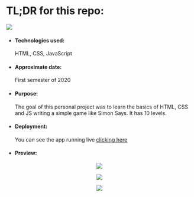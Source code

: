 <h1>TL;DR for this repo:</h1>
<div class="flex-container">
  <img src="https://www.pngitem.com/pimgs/m/23-237369_html5-and-css3-transparent-background-html-logo-hd.png">
</div>
<ul>
  <li><h4>Technologies used:</h4>HTML, CSS, JavaScript</li>
  <li><h4>Approximate date:</h4>First semester of 2020</li>
  <li><h4>Purpose:</h4>The goal of this personal project was to learn the basics of HTML, CSS and JS writing a simple game like Simon Says. It has 10 levels.</li>
  <li><h4>Deployment:</h4>You can see the app running live <a href="https://simon-says-html-css-js.herokuapp.com/" target="_blank" rel="noopener noreferrer">clicking here</a></li>
  <li><h4>Preview:</h4></li>
</ul>
<p align="center">
    <img src="https://i.ibb.co/JxLr0Gt/Screenshot-from-2021-05-04-12-41-13.png">
</p>
<p align="center">
    <img src="https://i.ibb.co/HtRPY92/Screenshot-from-2021-05-04-12-42-42.png">
</p>
<p align="center">
    <img src="https://i.ibb.co/VCgQ8wZ/Screenshot-from-2021-05-04-12-42-48.png">
</p>
